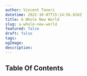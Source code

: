 ```yaml
---
author: Vincent Taneri
datetime: 2022-10-07T15:14:56.016Z
title: A Whole New World
slug: a-whole-new-world
featured: false
draft: false
tags: 
ogImage: 
description: 
---
```


<!-- Introductions -->

## Table Of Contents